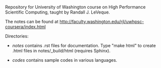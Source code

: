 
Repository for University of Washington course on High Performance Scientific 
Computing, taught by Randall J. LeVeque.

The notes can be found at
http://faculty.washington.edu/rjl/uwhpsc-coursera/index.html


Directories:

 * *notes* contains .rst files for documentation.  Type "make html"
   to create .html files in notes/_build/html  (requires Sphinx).

 * *codes* contains sample codes in various languages.

